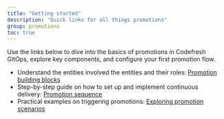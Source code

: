 ```yaml
---
title: "Getting started"
description: "Quick links for all things promotions"
group: promotions
toc: true
---
```


Use the links below to dive into the basics of promotions in Codefresh GitOps, explore key components, and configure your first promotion flow.

* Understand the entities involved the entities and their roles: [Promotion building blocks]({{site.baseurl}}/docs/promotions/promotion-components/)    
* Step-by-step guide on how to set up and implement continuous delivery: [Promotion sequence]({{site.baseurl}}/docs/promotions/create-promotion-sequence/)
* Practical examples on triggering promotions: [Exploring promotion scenarios]({{site.baseurl}}/docs/promotions/promotion-scenarios/)